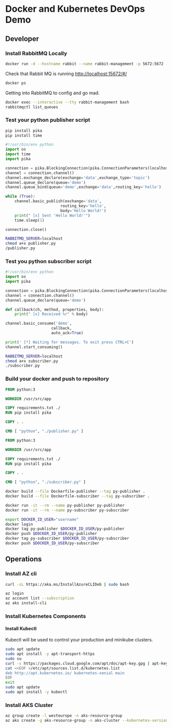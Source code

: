 # Docker and Kubernetes DevOps Demo

## Developer

### Install RabbitMQ Locally

```bash
docker run -d --hostname rabbit --name rabbit-management -p 5672:5672 -p 15672:15672 rabbitmq:3-management
```

Check that Rabbit MQ is running [http://localhost:15672/#/](http://localhost:15672/#/)

```bash
docker ps
```

Getting into RabbitMQ to config and go mad.

```bash
docker exec --interactive --tty rabbit-management bash
rabbitmqctl list_queues
```

### Test your python publisher script

```bash
pip install pika
pip install time
```

```python
#!/usr/bin/env python
import os
import time
import pika

connection = pika.BlockingConnection(pika.ConnectionParameters(localhost))
channel = connection.channel()
channel.exchange_declare(exchange='data',exchange_type='topic')
channel.queue_declare(queue='demo')
channel.queue_bind(queue='demo',exchange='data',routing_key='hello')

while (True):
    channel.basic_publish(exchange='data',
                        routing_key='hello',
                        body='Hello World!')
    print(" [x] Sent 'Hello World!'")
    time.sleep(1)

connection.close()
```

```bash
RABBITMQ_SERVER=localhost
chmod a+x publisher.py
/publisher.py
```

### Test you python subscriber script

```python
#!/usr/bin/env python
import os
import pika

connection = pika.BlockingConnection(pika.ConnectionParameters(localhost))
channel = connection.channel()
channel.queue_declare(queue='demo')

def callback(ch, method, properties, body):
    print(" [x] Received %r" % body)

channel.basic_consume('demo',
                    callback,
                    auto_ack=True)

print(' [*] Waiting for messages. To exit press CTRL+C')
channel.start_consuming()
```

```bash
RABBITMQ_SERVER=localhost
chmod a+x subscriber.py
./subscriber.py
```

### Build your docker and push to repository

```dockerfile
FROM python:3

WORKDIR /usr/src/app

COPY requirements.txt ./
RUN pip install pika

COPY . .

CMD [ "python", "./publisher.py" ]
```

```dockerfile
FROM python:3

WORKDIR /usr/src/app

COPY requirements.txt ./
RUN pip install pika

COPY . .

CMD [ "python", "./subscriber.py" ]
```

```bash
docker build --file Dockerfile-publisher --tag py-publisher .
docker build --file Dockerfile-subscriber --tag py-subscriber .
```

```bash
docker run -it --rm --name py-publisher py-publisher
docker run -it --rm --name py-subscriber py-subscriber
```

```bash
export DOCKER_ID_USER="username"
docker login
docker tag py-publisher $DOCKER_ID_USER/py-publisher
docker push $DOCKER_ID_USER/py-publisher
docker tag py-subscriber $DOCKER_ID_USER/py-subscriber
docker push $DOCKER_ID_USER/py-subscriber

```

## Operations

### Install AZ cli

```bash
curl -sL https://aka.ms/InstallAzureCLIDeb | sudo bash
```

```bash
az login
az account list --subscription
az aks install-cli
```

### Install Kubernetes Components

#### Install Kubectl

Kubectl will be used to control your production and minikube clusters.

```bash
sudo apt update
sudo apt install -y apt-transport-https
sudo su
curl -s https://packages.cloud.google.com/apt/doc/apt-key.gpg | apt-key add -
cat <<EOF >/etc/apt/sources.list.d/kubernetes.list
deb http://apt.kubernetes.io/ kubernetes-xenial main
EOF
exit
sudo apt update
sudo apt install -y kubectl
```

### Install AKS Cluster

```bash
az group create -l westeurope -n aks-resource-group
az aks create -g aks-resource-group -n aks-cluster --kubernetes-version 1.12.6
```